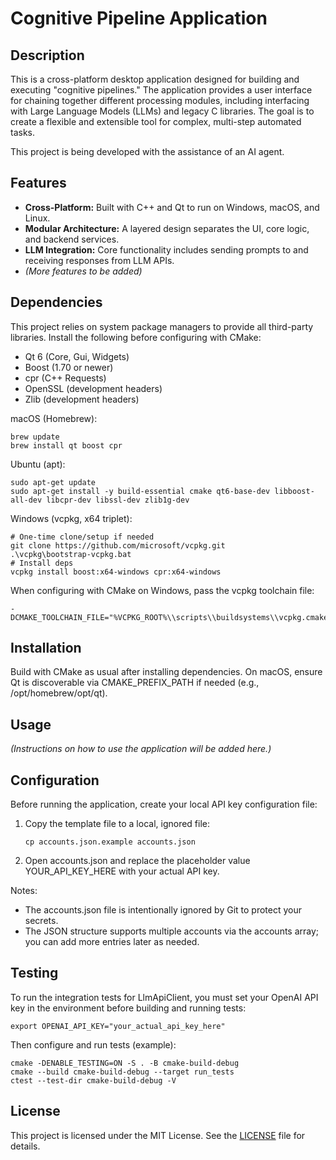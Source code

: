 # Cognitive Pipeline Application

## Description

This is a cross-platform desktop application designed for building and executing "cognitive pipelines." The application provides a user interface for chaining together different processing modules, including interfacing with Large Language Models (LLMs) and legacy C libraries. The goal is to create a flexible and extensible tool for complex, multi-step automated tasks.

This project is being developed with the assistance of an AI agent.

## Features

* **Cross-Platform:** Built with C++ and Qt to run on Windows, macOS, and Linux.
* **Modular Architecture:** A layered design separates the UI, core logic, and backend services.
* **LLM Integration:** Core functionality includes sending prompts to and receiving responses from LLM APIs.
* *(More features to be added)*

## Dependencies

This project relies on system package managers to provide all third-party libraries. Install the following before configuring with CMake:

- Qt 6 (Core, Gui, Widgets)
- Boost (1.70 or newer)
- cpr (C++ Requests)
- OpenSSL (development headers)
- Zlib (development headers)

macOS (Homebrew):

    brew update
    brew install qt boost cpr

Ubuntu (apt):

    sudo apt-get update
    sudo apt-get install -y build-essential cmake qt6-base-dev libboost-all-dev libcpr-dev libssl-dev zlib1g-dev

Windows (vcpkg, x64 triplet):

    # One-time clone/setup if needed
    git clone https://github.com/microsoft/vcpkg.git
    .\vcpkg\bootstrap-vcpkg.bat
    # Install deps
    vcpkg install boost:x64-windows cpr:x64-windows

When configuring with CMake on Windows, pass the vcpkg toolchain file:

    -DCMAKE_TOOLCHAIN_FILE="%VCPKG_ROOT%\\scripts\\buildsystems\\vcpkg.cmake"

## Installation

Build with CMake as usual after installing dependencies. On macOS, ensure Qt is discoverable via CMAKE_PREFIX_PATH if needed (e.g., /opt/homebrew/opt/qt).

## Usage

*(Instructions on how to use the application will be added here.)*

## Configuration

Before running the application, create your local API key configuration file:

1. Copy the template file to a local, ignored file:
   
       cp accounts.json.example accounts.json

2. Open accounts.json and replace the placeholder value YOUR_API_KEY_HERE with your actual API key.

Notes:
- The accounts.json file is intentionally ignored by Git to protect your secrets.
- The JSON structure supports multiple accounts via the accounts array; you can add more entries later as needed.

## Testing

To run the integration tests for LlmApiClient, you must set your OpenAI API key in the environment before building and running tests:

    export OPENAI_API_KEY="your_actual_api_key_here"

Then configure and run tests (example):

    cmake -DENABLE_TESTING=ON -S . -B cmake-build-debug
    cmake --build cmake-build-debug --target run_tests
    ctest --test-dir cmake-build-debug -V

## License

This project is licensed under the MIT License. See the [LICENSE](https://www.google.com/search?q=LICENSE) file for details.
